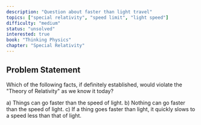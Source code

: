 ```yaml
---
description: "Question about faster than light travel"
topics: ["special relativity", "speed limit", "light speed"]
difficulty: "medium"
status: "unsolved"
interested: true
book: "Thinking Physics"
chapter: "Special Relativity"
---
```


## Problem Statement
Which of the following facts, if definitely established, would violate the "Theory of Relativity" as we know it today?

a) Things can go faster than the speed of light.
b) Nothing can go faster than the speed of light.
c) If a thing goes faster than light, it quickly slows to a speed less than that of light.